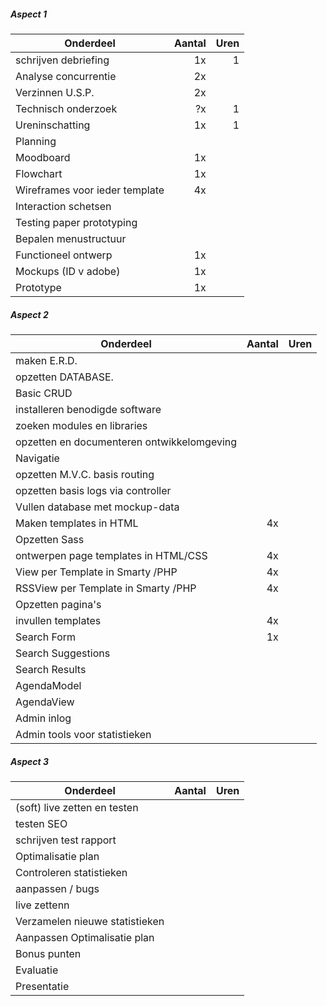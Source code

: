 ##### Aspect 1
| Onderdeel        | Aantal           |  Uren           |
| ------------- |-------------:|-------------:| 
| schrijven debriefing           |1x       | 1 | 
| Analyse concurrentie           |2x       |   | 
| Verzinnen U.S.P.               | 2x      |   |
| Technisch onderzoek            |?x       | 1 | 
| Ureninschatting                | 1x      | 1 | 
| Planning                       |         |   |
| Moodboard                      |      1x |   |
| Flowchart                      |      1x |   |
| Wireframes voor ieder template |      4x |   |
| Interaction schetsen           |         |   |
| Testing paper prototyping      |         |   |
| Bepalen menustructuur          |         |   |
| Functioneel ontwerp            |      1x |   |
| Mockups (ID v adobe)           |      1x |   |
| Prototype                      |      1x |   |

##### Aspect 2
| Onderdeel        | Aantal           |  Uren           |
| ------------- |-------------:|-------------:| 
| maken E.R.D.                               |       |   |
| opzetten DATABASE.                         |       |   |
| Basic CRUD                                 |       |   |
| installeren benodigde software             |       |   |
| zoeken modules en libraries                |       |   |
| opzetten en documenteren ontwikkelomgeving |       |   |
| Navigatie                                  |       |   |
| opzetten M.V.C. basis routing              |       |   |
| opzetten basis logs via controller         |       |   |
| Vullen database met mockup-data            |       |   | 
| Maken templates in HTML                    |   4x  |   | 
| Opzetten Sass                              |       |   | 
| ontwerpen page templates in HTML/CSS       |   4x  |   | 
| View per Template in Smarty /PHP           |   4x  |   | 
| RSSView per Template in Smarty /PHP        |   4x  |   | 
| Opzetten pagina's                          |       |   | 
| invullen templates                         |   4x  |   | 
| Search Form                                |    1x |   | 
| Search Suggestions                         |       |   | 
| Search Results                             |       |   | 
| AgendaModel                                |       |   | 
| AgendaView                                 |       |   | 
| Admin inlog                                |       |   | 
| Admin tools voor statistieken              |       |   | 

##### Aspect 3
| Onderdeel        | Aantal           |  Uren           |
| ------------- |-------------:|-------------:| 
| (soft) live zetten en testen   |       |   |
| testen SEO                     |       |   |
| schrijven test rapport         |       |   |
| Optimalisatie plan             |       |   |
| Controleren statistieken       |       |   |
| aanpassen / bugs               |       |   |
| live zettenn                   |       |   |
| Verzamelen nieuwe statistieken |       |   |
| Aanpassen Optimalisatie plan   |       |   |
| Bonus punten                   |       |   |
| Evaluatie                      |       |   |
| Presentatie                    |       |   |

